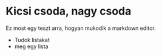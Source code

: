 # Kicsi csoda, nagy csoda
Ez most egy teszt arra, hogyan mukodik a markdown editor.

+ Tudok listakat 
+ meg egy lista